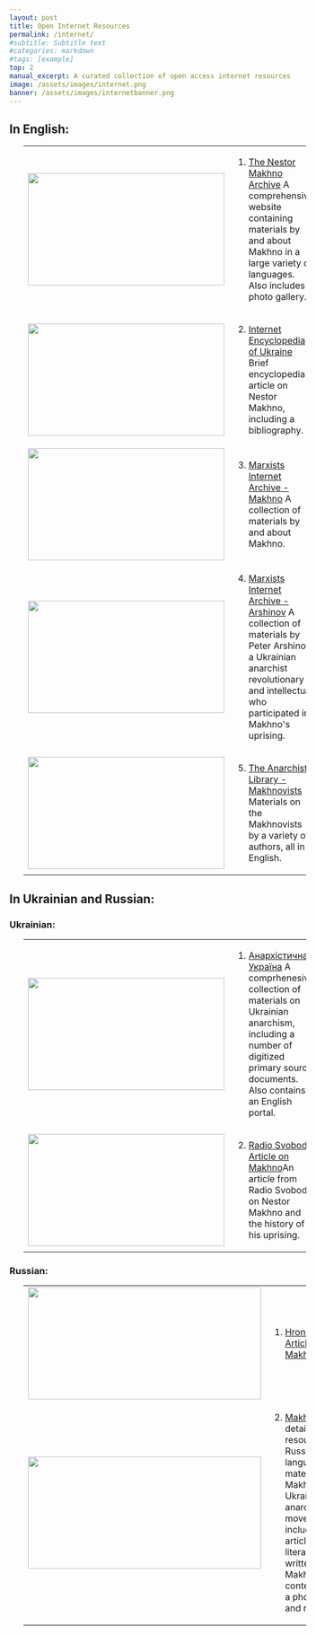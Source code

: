```yaml
---
layout: post
title: Open Internet Resources
permalink: /internet/
#subtitle: Subtitle text
#categories: markdown
#tags: [example]
top: 2
manual_excerpt: A curated collection of open access internet resources related to the history of Ukrainian anarchism and the Makhnovist movement.
image: /assets/images/internet.png
banner: /assets/images/internetbanner.png
---
```


## In English:

<table style="margin-left:25px;">
  <tr>
    <td><img src="/assets/images/internet/internet1.png" height="200" width="350"></td>
    <td> <ol> <li> <a href="http://www.nestormakhno.info/index.htm">The Nestor Makhno Archive</a>
A comprehensive website containing materials by and about Makhno in a large variety of languages. Also includes a photo gallery. </li> </ol></td> 
  </tr>
  <tr>
    <td><img src="/assets/images/internet/internet2.png" height="200" width="350"></td>
    <td> <ol start="2"> <li> <a href="https://www.encyclopediaofukraine.com/display.asp?linkpath=pages%5CM%5CA%5CMakhnoNestor.htm">Internet Encyclopedia of Ukraine</a> Brief encyclopedia article on Nestor Makhno, including a bibliography. </li> </ol></td> 
  </tr>
  <tr>
    <td><img src="/assets/images/internet/internet3.png" height="200" width="350"></td>
    <td> <ol start="3"> <li> <a href="https://www.marxists.org/reference/archive/makhno-nestor/index.htm">Marxists Internet Archive - Makhno</a> A collection of materials by and about Makhno. </li> </ol> </td> 
  </tr>
  <tr>
    <td><img src="/assets/images/internet/internet4.png" height="200" width="350"></td>
    <td> <ol start="4"> <li>  <a href="https://www.marxists.org/subject/anarchism/peter-arshinov/index.html">Marxists Internet Archive - Arshinov</a> A collection of materials by Peter Arshinov, a Ukrainian anarchist revolutionary and intellectual who participated in Makhno's uprising. </li> </ol> </td> 
  </tr>
  <tr>
    <td><img src="/assets/images/internet/internet5.png" height="200" width="350"></td>
    <td> <ol start="5"> <li>  <a href="https://theanarchistlibrary.org/category/topic/makhnovists">The Anarchist Library - Makhnovists</a> Materials on the Makhnovists by a variety of authors, all in English. </li> </ol> </td> 
  </tr>
</table>



## In Ukrainian and Russian:


### Ukrainian:

<table style="margin-left:25px">
  <tr>
    <td><img src="/assets/images/internet/internet6.png" height="200" width="350"></td>
    <td> <ol> <li> <a href="http://ukraina.ditext.com/">Анархістична Україна</a> A comprhenesive collection of materials on Ukrainian anarchism, including a number of digitized primary source documents. Also contains an English portal. </li> </ol> </td> 
  </tr>
  <tr>
    <td><img src="/assets/images/internet/internet7.png" height="200" width="350"></td>
    <td> <ol start="2"> <li> <a href="https://www.radiosvoboda.org/a/30226380.html">Radio Svoboda Article on Makhno</a>An article from Radio Svoboda on Nestor Makhno and the history of his uprising. </li> </ol> </td> 
  </tr>
</table>

### Russian:

<table style="margin-left:25px">
  <tr>
    <td><img src="/assets/images/internet/internet8.png" height="200" width="415"></td>
    <td> <ol> <li> <a href="http://www.hrono.info/biograf/bio_m/mahno_ni.php">Hrono.info - Article on Makhno</a> </li> </ol> </td> 
  </tr>
  <tr>
    <td><img src="/assets/images/internet/internet9.png" height="200" width="415"></td>
    <td> <ol start="2"> <li> <a href="http://www.makhno.ru/">Makhno.ru</a> A detailed resource for Russian-language materials on Makhno and the Ukrainian anarchist movements, including articles, literature written by Makhno and his contemporaries, a photo archive, and more. </li> </ol> </td> 
  </tr>
</table>
